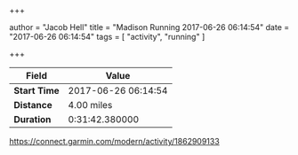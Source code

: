 +++

author = "Jacob Hell"
title = "Madison Running 2017-06-26 06:14:54"
date = "2017-06-26 06:14:54"
tags = [
    "activity", "running"
]

+++

<!--more-->

|Field  |Value  |
|--- | --- |
|**Start Time**|2017-06-26 06:14:54|
|**Distance**|4.00 miles|
|**Duration**|0:31:42.380000|

https://connect.garmin.com/modern/activity/1862909133